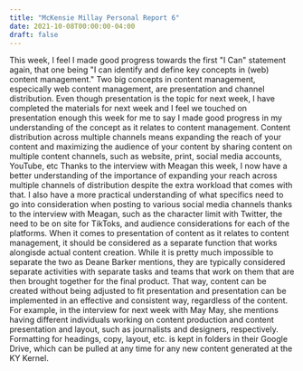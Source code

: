 ```yaml
---
title: "McKensie Millay Personal Report 6"
date: 2021-10-08T00:00:00-04:00
draft: false
---
```


This week, I feel I made good progress towards the first "I Can" statement again, that one being "I can identify and define key concepts in (web) content management."
Two big concepts in content management, especically web content management, are presentation and channel distribution. Even though presentation is the topic for 
next week, I have completed the materials for next week and I feel we touched on presentation enough this week for me to say I made good progress in my understanding
of the concept as it relates to content management. Content distribution across multiple channels means expanding the reach of your content and maximizing the audience of your content
by sharing content on multiple content channels, such as website, print, social media accounts, YouTube, etc Thanks to the interview with Meagan this week, I now have a better 
understanding of the importance of expanding your reach across multiple channels of distribution despite the extra workload that comes with that. I also have a more practical
understanding of what specifics need to go into consideration when posting to various social media channels thanks to the interview with Meagan, such as the
character limit with Twitter, the need to be on site for TikToks, and audience considerations for each of the platforms. When it comes to presentation of content as it 
relates to content management, it should be considered as a separate function that works alongisde actual content creation. While it is pretty much impossible to 
separate the two as Deane Barker mentions, they are typically considered separate activities with separate tasks and teams that work on them that are then brought together 
for the final product. That way, content can be created without being adjusted to fit presentation and presentation can be implemented in an effective and consistent way, 
regardless of the content. For example, in the interview for next week with May May, she mentions having different individuals working on content production and content presentation and layout,
such as journalists and designers, respectively. Formatting for headings, copy, layout, etc. is kept in folders in their Google Drive, which can be pulled at any 
time for any new content generated at the KY Kernel. 
